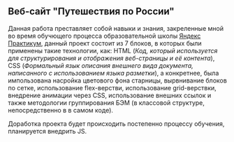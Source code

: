 ## __Веб-сайт "Путешествия по России"__

Данная работа преставляет собой навыки и знания, закреленные мной во время обучющего процесса образовательной школы [Яндекс Практикум](https://practicum.yandex.ru/profile/web/), данный проект состоит из 7 блоков, в которых были применены такие технологии, как: HTML (_Код, который используется для структурирования и отображения веб-страницы и её контента_), СSS (_Формальный язык описания внешнего вида документа, написанного с использованием языка разметки_), а конкретнее, была импользована насройка цветового фона старницы, вырвнивание блоков по сетке, использование flex-верстви, использование grid-верствки, внедрение анимации через CSS, использование внешних ссылок и также методологии группирования БЭМ (в классовой структуре, непосредственно в в самом коде).

Доработка проекта будет происходить постепенно процессу обучения, планируется внедрить JS.
